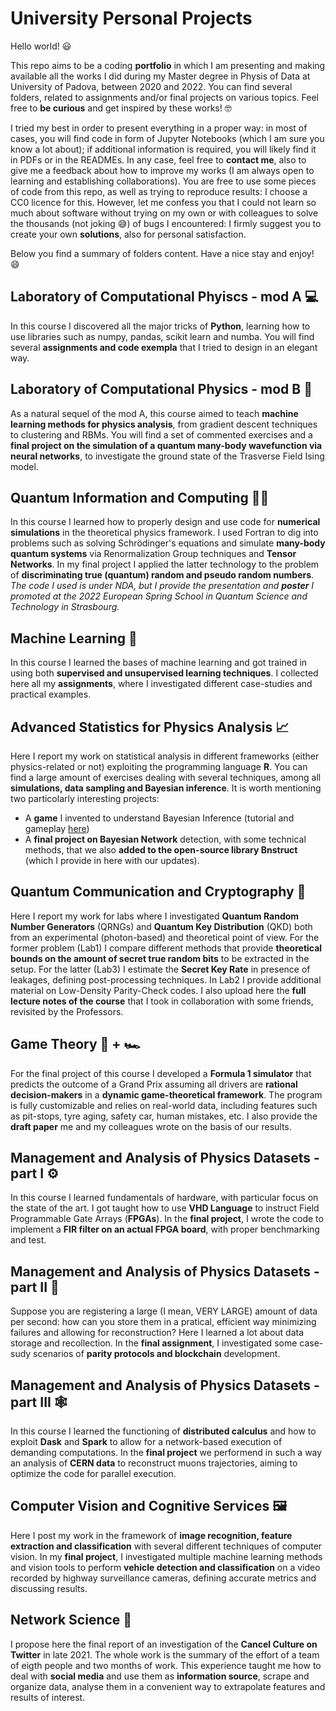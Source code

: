 # University Personal Projects
Hello world! 😃 

This repo aims to be a coding **portfolio** in which I am presenting and making available all the works I did during my Master degree in Physis of Data at University of Padova, between 2020 and 2022. You can find several folders, related to assignments and/or final projects on various topics. Feel free to **be curious** and get inspired by these works! 🤓

I tried my best in order to present everything in a proper way: in most of cases, you will find code in form of Jupyter Notebooks (which I am sure you know a lot about); if additional information is required, you will likely find it in PDFs or in the READMEs. In any case, feel free to **contact me**, also to give me a feedback about how to improve my works (I am always open to learning and establishing collaborations). You are free to use some pieces of code from this repo, as well as trying to reproduce results: I choose a CC0 licence for this. However, let me confess you that I could not learn so much about software without trying on my own or with colleagues to solve the thousands (not joking 😅) of bugs I encountered: I firmly suggest you to create your own **solutions**, also for personal satisfaction.

Below you find a summary of folders content. Have a nice stay and enjoy! 😄 

## Laboratory of Computational Phyiscs - mod A 💻
In this course I discovered all the major tricks of **Python**, learning how to use libraries such as numpy, pandas, scikit learn and numba. You will find several **assignments and code exempla** that I tried to design in an elegant way. 

## Laboratory of Computational Physics - mod B 🔋
As a natural sequel of the mod A, this course aimed to teach **machine learning methods for physics analysis**, from gradient descent techniques to clustering and RBMs. You will find a set of commented exercises and a **final project on the simulation of a quantum many-body wavefunction via neural networks**, to investigate the ground state of the Trasverse Field Ising model.

## Quantum Information and Computing 👨‍💻
In this course I learned how to properly design and use code for **numerical simulations** in the theoretical physics framework. I used Fortran to dig into problems such as solving Schrödinger's equations and simulate **many-body quantum systems** via Renormalization Group techniques and **Tensor Networks**.
In my final project I applied the latter technology to the problem of **discriminating true (quantum) random and pseudo random numbers**. *The code I used is under NDA, but I provide the presentation and **poster** I promoted at the 2022 European Spring School in Quantum Science and Technology in Strasbourg.*

## Machine Learning 🤖
In this course I learned the bases of machine learning and got trained in using both **supervised and unsupervised learning techniques**. I collected here all my **assignments**, where I investigated different case-studies and practical examples.

## Advanced Statistics for Physics Analysis 📈
Here I report my work on statistical analysis in different frameworks (either physics-related or not) exploiting the programming language **R**. You can find a large amount of exercises dealing with several techniques, among all **simulations, data sampling and Bayesian inference**. It is worth mentioning two particolarly interesting projects:
* A **game** I invented to understand Bayesian Inference (tutorial and gameplay [here](https://www.linkedin.com/posts/alessandro-marcomini_bayesian-inference-game-activity-6798181020328951808-DHBu))
* A **final project on Bayesian Network** detection, with some technical methods, that we also **added to the open-source library Bnstruct** (which I provide in here with our updates).

## Quantum Communication and Cryptography 🔐
Here I report my work for labs where I investigated **Quantum Random Number Generators** (QRNGs) and **Quantum Key Distribution** (QKD) both from an experimental (photon-based) and theoretical point of view. For the former problem (Lab1) I compare different methods that provide **theoretical bounds on the amount of secret true random bits** to be extracted in the setup. For the latter (Lab3) I estimate the **Secret Key Rate** in presence of leakages, defining post-processing techniques. In Lab2 I provide additional material on Low-Density Parity-Check codes. 
I also upload here the **full lecture notes of the course** that I took in collaboration with some friends, revisited by the Professors. 

## Game Theory 🎲 + 🏎️
For the final project of this course I developed a **Formula 1 simulator** that predicts the outcome of a Grand Prix assuming all drivers are **rational decision-makers** in a **dynamic game-theoretical framework**. The program is fully customizable and relies on real-world data, including features such as pit-stops, tyre aging, safety car, human mistakes, etc. 
I also provide the **draft paper** me and my colleagues wrote on the basis of our results.

## Management and Analysis of Physics Datasets - part I ⚙️
In this course I learned fundamentals of hardware, with particular focus on the state of the art. I got taught how to use **VHD Language** to instruct Field Programmable Gate Arrays (**FPGAs**). 
In the **final project**, I wrote the code to implement a **FIR filter on an actual FPGA board**, with proper benchmarking and test.

## Management and Analysis of Physics Datasets - part II 💾
Suppose you are registering a large (I mean, VERY LARGE) amount of data per second: how can you store them in a pratical, efficient way minimizing failures and allowing for reconstruction? Here I learned a lot about data storage and recollection. 
In the **final assignment**, I investigated some case-sudy scenarios of **parity protocols and blockchain** development.

## Management and Analysis of Physics Datasets - part III 🕸️
In this course I learned the functioning of **distributed calculus** and how to exploit **Dask** and **Spark** to allow for a network-based execution of demanding computations. 
In the **final project** we performend in such a way an analysis of **CERN data** to reconstruct muons trajectories, aiming to optimize the code for parallel execution. 

## Computer Vision and Cognitive Services 🖼️
Here I post my work in the framework of **image recognition, feature extraction and classification** with several different techniques of computer vision. In my **final project**, I investigated multiple machine learning methods and vision tools to perform **vehicle detection and classification** on a video recorded by highway surveillance cameras, defining accurate metrics and discussing results. 

## Network Science 🧠
I propose here the final report of an investigation of the **Cancel Culture on Twitter** in late 2021. The whole work is the summary of the effort of a team of eigth people and two months of work. This experience taught me how to deal with **social media** and use them as **information source**, scrape and organize data, analyse them in a convenient way to extrapolate features and results of interest. 
